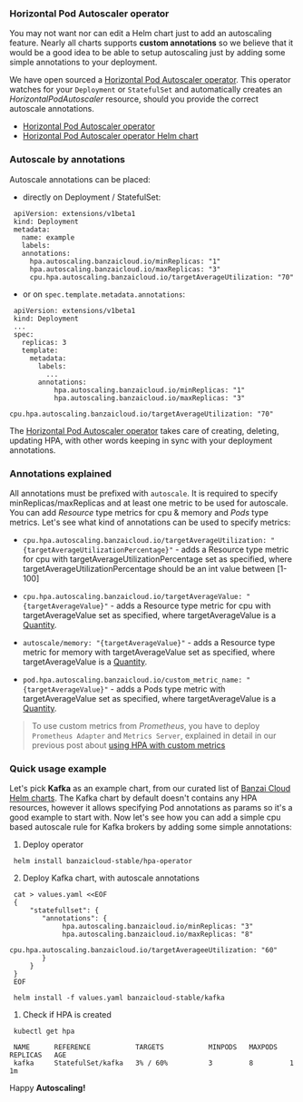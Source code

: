 ### Horizontal Pod Autoscaler operator

You may not want nor can edit a Helm chart just to add an autoscaling feature. Nearly all charts supports **custom annotations** so we believe that it would be a good idea to be able to setup autoscaling just by adding some simple annotations to your deployment. 

We have open sourced a [Horizontal Pod Autoscaler operator](https://github.com/banzaicloud/hpa-operator). This operator watches for your `Deployment` or `StatefulSet` and automatically creates an *HorizontalPodAutoscaler* resource, should you provide the correct autoscale annotations.

- [Horizontal Pod Autoscaler operator](https://github.com/banzaicloud/hpa-operator)
- [Horizontal Pod Autoscaler operator Helm chart](https://github.com/banzaicloud/banzai-charts/tree/master/hpa-operator)

### Autoscale by annotations

Autoscale annotations can be placed:

- directly on Deployment / StatefulSet:

 ```
  apiVersion: extensions/v1beta1
  kind: Deployment
  metadata:
    name: example
    labels:
    annotations:
      hpa.autoscaling.banzaicloud.io/minReplicas: "1"
      hpa.autoscaling.banzaicloud.io/maxReplicas: "3"
      cpu.hpa.autoscaling.banzaicloud.io/targetAverageUtilization: "70"
  ```

- or on `spec.template.metadata.annotations`:

 ```
  apiVersion: extensions/v1beta1
  kind: Deployment
  ...
  spec:
    replicas: 3
    template:
      metadata:
        labels:
          ...
        annotations:
            hpa.autoscaling.banzaicloud.io/minReplicas: "1"
            hpa.autoscaling.banzaicloud.io/maxReplicas: "3"
            cpu.hpa.autoscaling.banzaicloud.io/targetAverageUtilization: "70"
  ```  

The [Horizontal Pod Autoscaler operator](https://github.com/banzaicloud/hpa-operator) takes care of creating, deleting, updating HPA, with other words keeping in sync with your deployment annotations.

### Annotations explained

All annotations must be prefixed with `autoscale`. It is required to specify minReplicas/maxReplicas and at least one metric to be used for autoscale. You can add *Resource* type metrics for cpu & memory and *Pods* type metrics.
Let's see what kind of annotations can be used to specify metrics:

- ``cpu.hpa.autoscaling.banzaicloud.io/targetAverageUtilization: "{targetAverageUtilizationPercentage}"`` - adds a Resource type metric for cpu with targetAverageUtilizationPercentage set as specified, where targetAverageUtilizationPercentage should be an int value between [1-100]

- ``cpu.hpa.autoscaling.banzaicloud.io/targetAverageValue: "{targetAverageValue}"`` - adds a Resource type metric for cpu with targetAverageValue set as specified, where targetAverageValue is a [Quantity](https://godoc.org/k8s.io/apimachinery/pkg/api/resource#Quantity).

- ``autoscale/memory: "{targetAverageValue}"`` - adds a Resource type metric for memory with targetAverageValue set as specified, where targetAverageValue is a [Quantity](https://godoc.org/k8s.io/apimachinery/pkg/api/resource#Quantity).

- ``pod.hpa.autoscaling.banzaicloud.io/custom_metric_name: "{targetAverageValue}"`` - adds a Pods type metric with targetAverageValue set as specified, where targetAverageValue is a [Quantity](https://godoc.org/k8s.io/apimachinery/pkg/api/resource#Quantity).

> To use custom metrics from *Prometheus*, you have to deploy `Prometheus Adapter` and `Metrics Server`, explained in detail in our previous post about [using HPA with custom metrics](https://banzaicloud.com/blog/k8s-horizontal-pod-autoscaler/)

### Quick usage example

Let's pick **Kafka** as an example chart, from our curated list of [Banzai Cloud Helm charts](https://github.com/banzaicloud/banzai-charts/tree/master/kafka). The Kafka chart by default doesn't contains any HPA resources, however it allows specifying Pod annotations as params so it's a good example to start with. Now let's see how you can add a simple cpu based autoscale rule for Kafka brokers by adding some simple annotations:

  1. Deploy operator

   ```
    helm install banzaicloud-stable/hpa-operator
   ```

  2. Deploy Kafka chart, with autoscale annotations

   ```
    cat > values.yaml <<EOF
    {
        "statefullset": {
           "annotations": {
                hpa.autoscaling.banzaicloud.io/minReplicas: "3"
                hpa.autoscaling.banzaicloud.io/maxReplicas: "8"
                cpu.hpa.autoscaling.banzaicloud.io/targetAverageeUtilization: "60"
           }
        }
    }
    EOF

    helm install -f values.yaml banzaicloud-stable/kafka
   ```

  1. Check if HPA is created

   ```
    kubectl get hpa

    NAME      REFERENCE           TARGETS           MINPODS   MAXPODS   REPLICAS   AGE
    kafka     StatefulSet/kafka   3% / 60%          3         8         1          1m
  ```

Happy **Autoscaling!**
